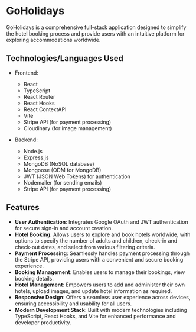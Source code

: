 # GoHolidays

GoHolidays is a comprehensive full-stack application designed to simplify the hotel booking process and provide users with an intuitive platform for exploring accommodations worldwide.

## Technologies/Languages Used

- Frontend:
  - React
  - TypeScript
  - React Router
  - React Hooks
  - React ContextAPI
  - Vite
  - Stripe API (for payment processing)
  - Cloudinary (for image management)
  
- Backend:
  - Node.js
  - Express.js
  - MongoDB (NoSQL database)
  - Mongoose (ODM for MongoDB)
  - JWT (JSON Web Tokens) for authentication
  - Nodemailer (for sending emails)
  - Stripe API (for payment processing)

## Features

- **User Authentication**: Integrates Google OAuth and JWT authentication for secure sign-in and account creation.
- **Hotel Booking**: Allows users to explore and book hotels worldwide, with options to specify the number of adults and children, check-in and check-out dates, and select from various filtering criteria.
- **Payment Processing**: Seamlessly handles payment processing through the Stripe API, providing users with a convenient and secure booking experience.
- **Booking Management**: Enables users to manage their bookings, view booking details.
- **Hotel Management**: Empowers users to add and administer their own hotels, upload images, and update hotel information as required.
- **Responsive Design**: Offers a seamless user experience across devices, ensuring accessibility and usability for all users.
- **Modern Development Stack**: Built with modern technologies including TypeScript, React Hooks, and Vite for enhanced performance and developer productivity.
